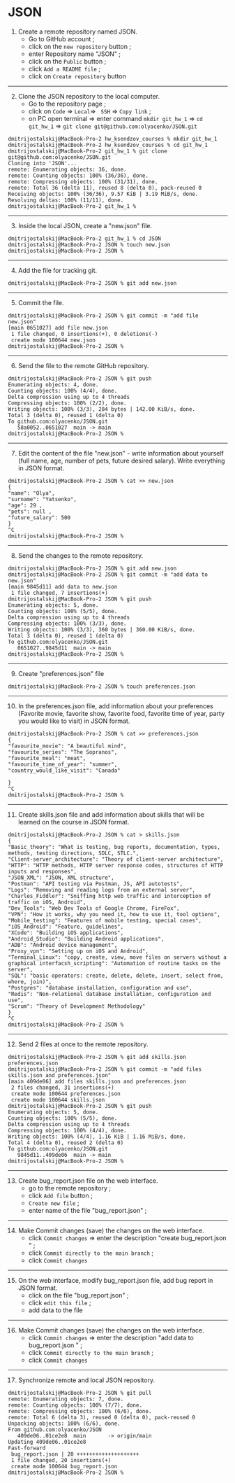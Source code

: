 # JSON
 1. Create a remote repository named JSON.
    - Go to GitHub account ;
    - click on the `new repository` button ;
    - enter Repository name "JSON" ;
    - click on the `Public` button ;
    - click `Add a README file` ;
    - click on `Create repository` button
 
 ----
2. Clone the JSON repository to the local computer.
   - Go to the repository page ;
   - click on `Code` => `Local`=> ` SSH` => `Copy link` ;
   - on PC open terminal  => enter command `mkdir git_hw_1` => `cd git_hw_1` =>  `git clone git@github.com:olyacenko/JSON.git`
```
dmitrijostalskij@MacBook-Pro-2 hw_ksendzov_courses % mkdir git_hw_1
dmitrijostalskij@MacBook-Pro-2 hw_ksendzov_courses % cd git_hw_1
dmitrijostalskij@MacBook-Pro-2 git_hw_1 % git clone git@github.com:olyacenko/JSON.git
Cloning into 'JSON'...
remote: Enumerating objects: 36, done.
remote: Counting objects: 100% (36/36), done.
remote: Compressing objects: 100% (31/31), done.
remote: Total 36 (delta 11), reused 8 (delta 0), pack-reused 0
Receiving objects: 100% (36/36), 9.57 KiB | 3.19 MiB/s, done.
Resolving deltas: 100% (11/11), done.
dmitrijostalskij@MacBook-Pro-2 git_hw_1 % 
```
 ----
3. Inside the local JSON, create a "new.json" file.
```
dmitrijostalskij@MacBook-Pro-2 git_hw_1 % cd JSON 
dmitrijostalskij@MacBook-Pro-2 JSON % touch new.json  
dmitrijostalskij@MacBook-Pro-2 JSON % 
```
----
4. Add the file for tracking git.
```
dmitrijostalskij@MacBook-Pro-2 JSON % git add new.json 
```
----
5. Commit the file.
```
dmitrijostalskij@MacBook-Pro-2 JSON % git commit -m "add file new.json"
[main 0651027] add file new.json
 1 file changed, 0 insertions(+), 0 deletions(-)
 create mode 100644 new.json
dmitrijostalskij@MacBook-Pro-2 JSON % 
```
----
6. Send the file to the remote GitHub repository.
```
dmitrijostalskij@MacBook-Pro-2 JSON % git push
Enumerating objects: 4, done.
Counting objects: 100% (4/4), done.
Delta compression using up to 4 threads
Compressing objects: 100% (2/2), done.
Writing objects: 100% (3/3), 284 bytes | 142.00 KiB/s, done.
Total 3 (delta 0), reused 1 (delta 0)
To github.com:olyacenko/JSON.git
   58a0052..0651027  main -> main
dmitrijostalskij@MacBook-Pro-2 JSON % 
```
----
7. Edit the content of the file "new.json" - write information about yourself (full name, age, number of pets, future desired salary). Write everything in JSON format.
```
dmitrijostalskij@MacBook-Pro-2 JSON % cat >> new.json
{
"name": "Olya",
"surname": "Yatsenko",
"age": 29 ,
"pets": null ,
"future_salary": 500
}
^C
dmitrijostalskij@MacBook-Pro-2 JSON %
```
----
8. Send the changes to the remote repository.
```
dmitrijostalskij@MacBook-Pro-2 JSON % git add new.json
dmitrijostalskij@MacBook-Pro-2 JSON % git commit -m "add data to new.json"
[main 9845d11] add data to new.json
 1 file changed, 7 insertions(+)
dmitrijostalskij@MacBook-Pro-2 JSON % git push
Enumerating objects: 5, done.
Counting objects: 100% (5/5), done.
Delta compression using up to 4 threads
Compressing objects: 100% (3/3), done.
Writing objects: 100% (3/3), 360 bytes | 360.00 KiB/s, done.
Total 3 (delta 0), reused 1 (delta 0)
To github.com:olyacenko/JSON.git
   0651027..9845d11  main -> main
dmitrijostalskij@MacBook-Pro-2 JSON % 
```
----
9. Create "preferences.json" file
```
dmitrijostalskij@MacBook-Pro-2 JSON % touch preferences.json 
```
----
10. In the preferences.json file, add information about your preferences (Favorite movie, favorite show, favorite food, favorite time of year, party you would like to visit) in JSON format.
```
dmitrijostalskij@MacBook-Pro-2 JSON % cat >> preferences.json
{
"favourite_movie": "A beautiful mind",
"favourite_series": "The Sopranos",
"favourite_meal": "meat",
"favourite_time_of_year": "summer",
"country_would_like_visit": "Canada"

}
^C
dmitrijostalskij@MacBook-Pro-2 JSON % 
```
----
11. Create skills.json file and add information about skills that will be learned on the course in JSON format.
```
dmitrijostalskij@MacBook-Pro-2 JSON % cat > skills.json
{
"Basic_theory": "What is testing, bug reports, documentation, types, methods, testing directions, SDLC, STLC.",
"Client-server_architecture": "Theory of client-server architecture",
"HTTP": "HTTP methods, HTTP server response codes, structures of HTTP inputs and responses",
"JSON_XML": "JSON, XML structure",
"Postman": "API testing via Postman, JS, API autotests",
"Logs": "Removing and reading logs from an external server",
"Charles_Fiddler": "Sniffing http web traffic and interception of traffic on iOS, Android",
"Dev_Tools": "Web Dev Tools of Google Chrome, FireFox",
"VPN": "How it works, why you need it, how to use it, tool options",
"Mobile_testing": "Features of mobile testing, special cases",
"iOS_Android": "Feature, guidelines",
"XCode": "Building iOS applications",
"Android_Studio": "Building Android applications",
"ADB": "Android device management",
"Proxy_vpn": "Setting up on iOS and Android",
"Terminal_Linux": "copy, create, view, move files on servers without a graphical interfacsh_scripting": "Automation of routine tasks on the server",
"SQL": "basic operators: create, delete, delete, insert, select from, where, join)",
"Postgres": "database installation, configuration and use",
"Redis": "Non-relational database installation, configuration and use",
"Scrum": "Theory of Development Methodology"
}
^C
dmitrijostalskij@MacBook-Pro-2 JSON % 
```
----
12. Send 2 files at once to the remote repository.
```
dmitrijostalskij@MacBook-Pro-2 JSON % git add skills.json preferences.json
dmitrijostalskij@MacBook-Pro-2 JSON % git commit -m "add files skills.json and preferences.json"
[main 409de06] add files skills.json and preferences.json
 2 files changed, 31 insertions(+)
 create mode 100644 preferences.json
 create mode 100644 skills.json
dmitrijostalskij@MacBook-Pro-2 JSON % git push
Enumerating objects: 5, done.
Counting objects: 100% (5/5), done.
Delta compression using up to 4 threads
Compressing objects: 100% (4/4), done.
Writing objects: 100% (4/4), 1.16 KiB | 1.16 MiB/s, done.
Total 4 (delta 0), reused 2 (delta 0)
To github.com:olyacenko/JSON.git
   9845d11..409de06  main -> main
dmitrijostalskij@MacBook-Pro-2 JSON % 
```
----
13. Create bug_report.json file on the web interface.
    - go to the remote repository ;
    - click `Add file` button ;
    - `Create new file` ;
    - enter name of the file "bug_report.json" ; 
-----
14. Make Commit changes (save) the changes on the web interface.
    - click `Commit changes` => enter the description "create bug_report.json " ;
    - click `Commit directly to the main branch` ;
    - click `Commit changes` 
----
15. On the web interface, modify bug_report.json file, add bug report in JSON format.
    - click on the file "bug_report.json" ;
    - click `edit this file` ;
    - add data to the file
----
16. Make Commit changes (save) the changes on the web interface.
    - click `Commit changes` => enter the description "add data to bug_report.json " ;
    - click `Commit directly to the main branch` ;
    - click `Commit changes`
----
17. Synchronize remote and local JSON repository.
```
dmitrijostalskij@MacBook-Pro-2 JSON % git pull
remote: Enumerating objects: 7, done.
remote: Counting objects: 100% (7/7), done.
remote: Compressing objects: 100% (6/6), done.
remote: Total 6 (delta 3), reused 0 (delta 0), pack-reused 0
Unpacking objects: 100% (6/6), done.
From github.com:olyacenko/JSON
   409de06..01ce2e8  main       -> origin/main
Updating 409de06..01ce2e8
Fast-forward
 bug_report.json | 20 ++++++++++++++++++++
 1 file changed, 20 insertions(+)
 create mode 100644 bug_report.json
dmitrijostalskij@MacBook-Pro-2 JSON % 
```










   
